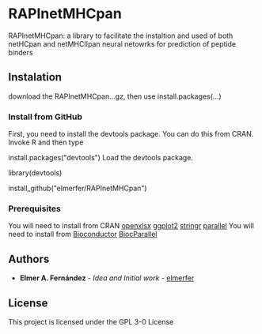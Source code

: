 # RAPInetMHCpan
RAPInetMHCpan: a library to facilitate the instaltion and used of both netHCpan and netMHCIIpan neural netowrks for prediction of peptide binders

## Instalation
download the RAPInetMHCpan...gz, then use install.packages(...)

### Install from GitHub

First, you need to install the devtools package. You can do this from CRAN. Invoke R and then type

install.packages("devtools")
Load the devtools package.

library(devtools)

install_github("elmerfer/RAPInetMHCpan")

### Prerequisites
You will need to install from CRAN
[openxlsx](https://cran.r-project.org/web/packages/openxlsx/index.html)
[ggplot2](https://cran.r-project.org/web/packages/ggplot2/index.html)
[stringr](https://cran.r-project.org/web/packages/stringr/index.html)
[parallel](https://cran.r-project.org/web/packages/parallel/index.html)
You will need to install from [Bioconductor](http://www.bioconductor.org)
[BiocParallel](https://bioconductor.org/packages/release/bioc/html/BiocParallel.html)

## Authors

* **Elmer A. Fernández** - *Idea and Initial work* - [elmerfer](https://github.com/elmerfer)

## License

This project is licensed under the GPL 3-0 License 



